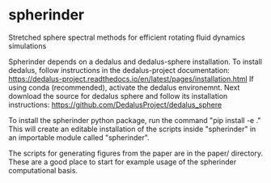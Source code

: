 # spherinder
Stretched sphere spectral methods for efficient rotating fluid dynamics simulations

Spherinder depends on a dedalus and dedalus-sphere installation.  To install dedalus,
follow instructions in the dedalus-project documentation:
    https://dedalus-project.readthedocs.io/en/latest/pages/installation.html
If using conda (recommended), activate the dedalus environemnt.
Next download the source for dedalus sphere and follow its installation instructions:
    https://github.com/DedalusProject/dedalus_sphere

To install the spherinder python package, run the command "pip install -e ."
This will create an editable installation of the scripts inside "spherinder"
in an importable module called "spherinder".

The scripts for generating figures from the paper are in the paper/ directory.
These are a good place to start for example usage of the spherinder computational
basis.

